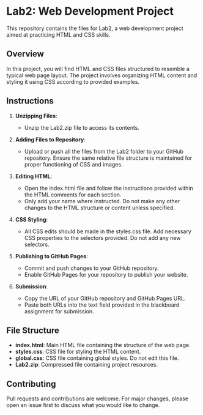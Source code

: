 # Lab2: Web Development Project

This repository contains the files for Lab2, a web development project aimed at practicing HTML and CSS skills.

## Overview

In this project, you will find HTML and CSS files structured to resemble a typical web page layout. The project involves organizing HTML content and styling it using CSS according to provided examples.

## Instructions

1. **Unzipping Files**:
   - Unzip the Lab2.zip file to access its contents.

2. **Adding Files to Repository**:
   - Upload or push all the files from the Lab2 folder to your GitHub repository. Ensure the same relative file structure is maintained for proper functioning of CSS and images.

3. **Editing HTML**:
   - Open the index.html file and follow the instructions provided within the HTML comments for each section.
   - Only add your name where instructed. Do not make any other changes to the HTML structure or content unless specified.

4. **CSS Styling**:
   - All CSS edits should be made in the styles.css file. Add necessary CSS properties to the selectors provided. Do not add any new selectors.

5. **Publishing to GitHub Pages**:
   - Commit and push changes to your GitHub repository.
   - Enable GitHub Pages for your repository to publish your website.

6. **Submission**:
   - Copy the URL of your GitHub repository and GitHub Pages URL.
   - Paste both URLs into the text field provided in the blackboard assignment for submission.

## File Structure

- **index.html**: Main HTML file containing the structure of the web page.
- **styles.css**: CSS file for styling the HTML content.
- **global.css**: CSS file containing global styles. Do not edit this file.
- **Lab2.zip**: Compressed file containing project resources.

## Contributing

Pull requests and contributions are welcome. For major changes, please open an issue first to discuss what you would like to change.


